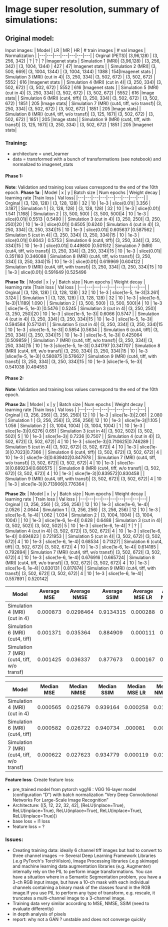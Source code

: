 # Image super resolution, summary of simulations:

## Original model:
Input images:
| Model  |  LR |  MR |  HR | # train images | # val images | Normalization | 
|---|---|---|---|---|---|---|
| Orginal  (PETS)|   (3,96,128) |   (3, 256, 342) |   ? |  ? | ? |Imagenet stats
| Simulation 1  (MRI)| (3,96,128) |   (3, 256, 342) | (3, 1004, 1344) |   427 | 47| Imagenet stats |
| Simulation 2 (MRI)| (3, 500, 669)|  (3, 1004, 1344)  | (3, 1004, 1344)  |  1388 | 154|Imagenet stats |
| Simulation 3 (MRI) (cut in 4)| (3, 250, 334)| (3, 502, 672)  |  (3, 502, 672)  |  5552 | 616 |Imagenet stats |
| Simulation 4 (MRI) (cut in 4)| (3, 250, 334)| (3, 502, 672)  |  (3, 502, 672)  |  5552 | 616 |Imagenet stats |
| Simulation 5 (MRI) (cut in 4)| (3, 250, 334)| (3, 502, 672)  |  (3, 502, 672)  |  5552 | 616 |Image stats|
| Simulation 6 (MRI) (cut4, tiff)| (3, 250, 334)| (3, 502, 672)  |  (3, 502, 672)  |  1851 | 205 |Image stats|
| Simulation 7 (MRI) (cut4, tiff, w/o transf)| (3, 250, 334)| (3, 502, 672)  |  (3, 502, 672)  |  1851 | 205 |Image stats|
| Simulation 8 (MRI) (cut4, tiff, w/o transf)| (3, 125, 167)| (3, 502, 672)  |  (3, 502, 672)  |  1851 | 205 |Image stats|
| Simulation 9 (MRI) (cut4, tiff, with transf)| (3, 125, 167)| (3, 250, 334)  |  (3, 502, 672)  |  1851 | 205 |Imagenet stats|




### Training: 
- architecture = unet_learner
- data = transformed with a bunch of transformations (see notebook) and normalized to imagenet_stats 

#### Phase 1:
**Note**: Validation and training loss values correspond to the end of the 10th epoch. 
**Phase 1a**:
| Model  | x |  y  | Batch size | Num epochs | Weight decay | learning rate |Train loss |  Val loss|
|---|---|---|---|---|---|---|---|---|
| Orginal  | (3, 128, 128) |  (3, 128, 128) | 32 | 10 | 1e-3 | slice(0.01)| 3.356 |	3.187| 
| Simulation 1  | (3, 128, 128) |  (3, 128, 128) | 32 | 10 | 1e-3 | slice(0.01)| 1.541 |1.168| 
| Simulation 2 |  (3, 500, 500) |   (3, 500, 500)|4 | 10 | 1e-3 | slice(0.01)| 0.5513 |	0.5490 |
| Simulation 3 (cut in 4)|  (3, 250, 250)|  (3, 250, 250)|20 | 10 | 1e-3 | slice(0.01)| 0.6505 |0.6240 
| Simulation 4 (cut in 4)|  (3, 250, 334)|  (3, 250, 334)|15 | 10 | 1e-3 | slice(0.01)| 0.605637 |0.587562 
| Simulation 5 (cut in 4)|  (3, 250, 334)|  (3, 250, 334)|15 | 10 | 1e-3 | slice(0.01)| 0.6043 | 0.5753
| Simulation 6 (cut4, tiff)|  (3, 250, 334)|  (3, 250, 334)|15 | 10 | 1e-3 | slice(0.01)| 0.449800 |0.501512
| Simulation  7 (MRI) (cut4, tiff, w/o transf)|  (3, 250, 334)|  (3, 250, 334)|15 | 10 | 1e-3 | slice(0.01)| 0.351183 |0.346088
| Simulation  8 (MRI) (cut4, tiff, w/o transf)|  (3, 250, 334)|  (3, 250, 334)|15 | 10 | 1e-3 | slice(0.01)| 0.619969 |0.604122
| Simulation  9 (MRI) (cut4, tiff, with transf)|  (3, 250, 334)|  (3, 250, 334)|15 | 10 | 1e-3 | slice(0.01)| 0.591649 |0.525496





**Phase 1b**: 
| Model  |   x |  y  | Batch size | Num epochs | Weight decay | learning rate |Train loss |  Val loss |
|---|---|---|---|---|---|---|---|---|
| Orginal  |   (3, 128, 128) |  (3, 128, 128) | 32 | 10 | 1e-3 | slice(1e-5, 1e-3)|3.261|	3.124 |
| Simulation 1  |   (3, 128, 128) |  (3, 128, 128) | 32 | 10 | 1e-3 | slice(1e-5, 1e-3)|1.1189|	1.090 |
| Simulation 2 | (3, 500, 500) |   (3, 500, 500)|4 | 10 | 1e-3 | slice(1e-5, 1e-3) |0.5476 |	0.5245
| Simulation 3 (cut in 4)|  (3, 250, 250)|  (3, 250, 250)|20 | 10 | 1e-3 | slice(1e-5, 1e-3)| 0.6066 |0.5747 |
| Simulation 4 (cut in 4)|  (3, 250, 334)|  (3, 250, 334)|15 | 10 | 1e-3 | slice(1e-5, 1e-3)| 0.594584 |0.571241 |
| Simulation 5 (cut in 4)|  (3, 250, 334)|  (3, 250, 334)|15 | 10 | 1e-3 | slice(1e-5, 1e-3)| 0.5854 |0.5634 |
| Simulation 6 (cut4, tiff)|  (3, 250, 334)|  (3, 250, 334)|15 | 10 | 1e-3 | slice(1e-5, 1e-3)| 0.425064 |0.509859 |
| Simulation  7 (MRI) (cut4, tiff, w/o transf)|  (3, 250, 334)|  (3, 250, 334)|15 | 10 | 1e-3 |slice(1e-5, 1e-3)| 0.341797 |0.341707 
| Simulation  8 (MRI) (cut4, tiff, w/o transf)|  (3, 250, 334)|  (3, 250, 334)|15 | 10 | 1e-3 |slice(1e-5, 1e-3)| 0.580875 |0.576627
| Simulation  9 (MRI) (cut4, tiff, with transf)|  (3, 250, 334)|  (3, 250, 334)|15 | 10 | 1e-3 |slice(1e-5, 1e-3)| 0.541038 |0.494553 




#### Phase 2:
**Note**: Validation and training loss values correspond to the end of the 10th epoch. 

**Phase 2a**: 
| Model  |   x |  y  | Batch size | Num epochs | Weight decay | learning rate |Train loss |  Val loss |
|---|---|---|---|---|---|---|---|---|
| Orginal  |    (3, 256, 256)|  (3, 256, 256)| 12 | 10 | 1e-3 | slice(1e-3)|2.061 |	2.080
| Simulation 1  |    (3, 256, 256)|  (3, 256, 256)| 12 | 10 | 1e-3 | slice(1e-3)|1.105 |	1.056
| Simulation 2 |  (3, 1004, 1004) |  (3, 1004, 1004) | 1 | 10 | 1e-3 | slice(1e-3)|0.6276|	0.651
| Simulation 3 (cut in 4)|  (3, 502, 502)|  (3, 502, 502)| 5 | 10 | 1e-3 | slice(1e-3)| 0.7236 |0.7507 |
| Simulation 4 (cut in 4)|  (3, 502, 672)|  (3, 502, 672)| 4 | 10 | 1e-3 | slice(1e-3)|0.710625|0.746289 |
| Simulation 5 (cut in 4)|  (3, 502, 672)|  (3, 502, 672)| 4 | 10 | 1e-3 | slice(1e-3)|0.7023|0.7366 |
| Simulation 6 (cut4, tiff)|  (3, 502, 672)|  (3, 502, 672)| 4 | 10 | 1e-3 | slice(1e-3)|0.639402|0.847978 |
| Simulation 7 (MRI) (cut4, tiff, w/o transf)|  (3, 502, 672)|  (3, 502, 672)| 4 | 10 | 1e-3 | slice(1e-3)|0.689234|0.680575 |
| Simulation 8 (MRI) (cut4, tiff, w/o transf)|  (3, 502, 672)|  (3, 502, 672)| 4 | 10 | 1e-3 | slice(1e-3)|0.839572|0.830458 |
| Simulation 9 (MRI) (cut4, tiff, with transf)|  (3, 502, 672)|  (3, 502, 672)| 4 | 10 | 1e-3 | slice(1e-3)|0.713906|0.776364 |





**Phase 2b**: 
| Model  |   x |  y  | Batch size | Num epochs | Weight decay | learning rate | Train loss |  Val loss |
|---|---|---|---|---|---|---|---|---|
| Orginal  | (3, 256, 256) |  (3, 256, 256) | 12 | 10 | 1e-3 | slice(1e-6, 1e-4)| 2.0526 |	2.0644
| Simulation 1  | (3, 256, 256) |  (3, 256, 256) | 12 | 10 | 1e-3 | slice(1e-6, 1e-4)| 1.062 |	1.034
| Simulation 2 | (3, 1004, 1004) |  (3, 1004, 1004) |  | 10 | 1e-3 | slice(1e-6, 1e-4)| 0.628 |	0.6488
| Simulation 3 (cut in 4)|  (3, 502, 502)|  (3, 502, 502)| 5 | 10 | 1e-3 | slice(1e-6, 1e-4)| ? |	? |
| Simulation 4 (cut in 4)|  (3, 502, 672)|  (3, 502, 672)| 4 | 10 | 1e-3 | slice(1e-6, 1e-4)| 0.694823 |	0.721953 |
| Simulation 5 (cut in 4)|  (3, 502, 672)|  (3, 502, 672)| 4 | 10 | 1e-3 | slice(1e-6, 1e-4)| 0.68534 |	0.71327|
| Simulation 6 (cut4, tiff)|  (3, 502, 672)|  (3, 502, 672)| 4 | 10 | 1e-3 | slice(1e-6, 1e-4)| 0.614185 |	0.792894|
| Simulation 7 (MRI) (cut4, tiff, w/o transf)|  (3, 502, 672)|  (3, 502, 672)| 4 | 10 | 1e-3 | slice(1e-6, 1e-4)| 0.676916 |	0.665724|
| Simulation 8 (MRI) (cut4, tiff, w/o transf)|  (3, 502, 672)|  (3, 502, 672)| 4 | 10 | 1e-3 | slice(1e-6, 1e-4)| 0.830131 |	0.817874|
| Simulation 9 (MRI) (cut4, tiff, with transf)|  (3, 502, 672)|  (3, 502, 672)| 4 | 10 | 1e-3 | slice(1e-6, 1e-4)| 0.557891 |	0.520142|




Model | Average MSE | Average NMSE | Average SSIM | Average MSE LR | Average NMSE LR | Average SSIM LR| 
|---|---|---|---|---|---|---|
| Simulation 4 (MRI) (cut in 4)|0.000873|0.0298464|0.9134315| 0.000288 | 0.0181| 0.9720| 
| Simulation 6 (MRI) (cut4, tiff)|0.001371|0.035364|0.884909|0.000111| 0.011021|0.992113|
| Simulation 7 (MRI) (cut4, tiff, w/o transf)|0.001425|0.036337|0.877673|0.000167| 0.013528|0.985824|

Model | Median MSE | Median NMSE | Median SSIM | Median MSE LR | Median NMSE LR | Median SSIM LR| 
|---|---|---|---|---|---|---|
| Simulation 4 (MRI) (cut in 4)|0.000565|0.025679 | 0.939164| 0.000258 | 0.016857| 0.975474| 
| Simulation 6 (MRI) (cut4, tiff)|0.000582|0.026722|0.940734|.000081| 0.009626|0.994210| 
| Simulation 7 (MRI) (cut4, tiff, w/o transf)|0.000622|0.027623|0.934779|0.000119| 0.011631|0.988207|


**Feature loss**: 
Create feature loss: 
- pre_trained model from pytorch vgg16 : VGG 16-layer model (configuration “D”) with batch normalization “Very Deep Convolutional Networks For Large-Scale Image Recognition”
- Architecture: ([5, 12, 22, 32, 42],
 [ReLU(inplace=True),
	ReLU(inplace=True),
	ReLU(inplace=True),
	ReLU(inplace=True),
	ReLU(inplace=True)])
- base loss = l1 loss
- feature loss = ? 


### Issues: 
- Creating training data: ideally 6 channel tiff images but had to convert to three channel images --> Several Deep Learning Framework Libraries (.e.g PyTorch's TorchVision), Image Processing libraries (.e.g skimage) and machine learning data augmentation libraries (e.g. Augmenter) internally rely on the PIL to perform image transformations. You can have a situation where in a Semantic Segmentation problem, you have a 3-ch RGB input image, but have a 10-ch mask with each individual channels containing a binary mask of the classes found in the RGB image.If you use PIL to perform any type of transform, e.g. rescale, it truncates a multi-channel image to a 3-channel image.
- Training data very similar according to MSE, NMSE, SSIM (need to evaluate differently) 
- in depth analysis of pixels
- report: why not a GAN ? unstable and does not converge quickly
